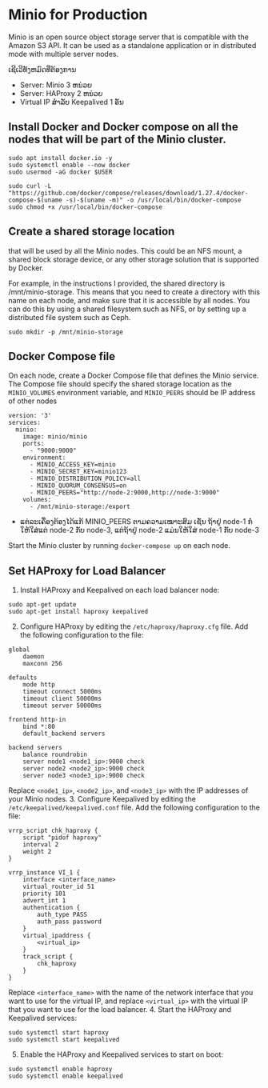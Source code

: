 # Minio for Production
Minio is an open source object storage server that is compatible with the Amazon S3 API. It can be used as a standalone application or in distributed mode with multiple server nodes.

ເຊີເວີທັງຫມົດທີ່ຕ້ອງການ
- Server: Minio 3 ຫນ່ວຍ
- Server: HAProxy 2 ຫນ່ວຍ
- Virtual IP ສຳລັບ Keepalived 1 ອັນ

## Install Docker and Docker compose on all the nodes that will be part of the Minio cluster.
```
sudo apt install docker.io -y
sudo systemctl enable --now docker
sudo usermod -aG docker $USER
```
```
sudo curl -L "https://github.com/docker/compose/releases/download/1.27.4/docker-compose-$(uname -s)-$(uname -m)" -o /usr/local/bin/docker-compose
sudo chmod +x /usr/local/bin/docker-compose
```

## Create a shared storage location 
that will be used by all the Minio nodes. This could be an NFS mount, a shared block storage device, or any other storage solution that is supported by Docker.

For example, in the instructions I provided, the shared directory is /mnt/minio-storage. This means that you need to create a directory with this name on each node, and make sure that it is accessible by all nodes. You can do this by using a shared filesystem such as NFS, or by setting up a distributed file system such as Ceph.
```
sudo mkdir -p /mnt/minio-storage
```
## Docker Compose file
On each node, create a Docker Compose file that defines the Minio service. The Compose file should specify the shared storage location as the `MINIO_VOLUMES` environment variable, and `MINIO_PEERS` should be IP address of other nodes
```
version: '3'
services:
  minio:
    image: minio/minio
    ports:
      - "9000:9000"
    environment:
      - MINIO_ACCESS_KEY=minio
      - MINIO_SECRET_KEY=minio123
      - MINIO_DISTRIBUTION_POLICY=all
      - MINIO_QUORUM_CONSENSUS=on
      - MINIO_PEERS="http://node-2:9000,http://node-3:9000"
    volumes:
      - /mnt/minio-storage:/export
```
- ແຕ່ລະເຄື່ອງຕ້ອງໄດ້ແກ້ MINIO_PEERS ຕາມຄວາມເໝາະສົມ ເຊັ່ນ ຖ້າຢູ່ node-1 ກໍ່ໃຫ້ໃສ່ແຕ່ node-2 ກັບ node-3, ແຕ່ຖ້າຢູ່ node-2 ແມ່ນໃຫ້ໃສ່ node-1 ກັບ node-3

Start the Minio cluster by running `docker-compose up` on each node.

## Set HAProxy for Load Balancer
1. Install HAProxy and Keepalived on each load balancer node:
```
sudo apt-get update
sudo apt-get install haproxy keepalived
```
2. Configure HAProxy by editing the `/etc/haproxy/haproxy.cfg` file. Add the following configuration to the file:
```
global
    daemon
    maxconn 256

defaults
    mode http
    timeout connect 5000ms
    timeout client 50000ms
    timeout server 50000ms

frontend http-in
    bind *:80
    default_backend servers

backend servers
    balance roundrobin
    server node1 <node1_ip>:9000 check
    server node2 <node2_ip>:9000 check
    server node3 <node3_ip>:9000 check
```
Replace `<node1_ip>`, `<node2_ip>`, and `<node3_ip>` with the IP addresses of your Minio nodes.
3. Configure Keepalived by editing the `/etc/keepalived/keepalived.conf` file. Add the following configuration to the file:
```
vrrp_script chk_haproxy {
    script "pidof haproxy"
    interval 2
    weight 2
}

vrrp_instance VI_1 {
    interface <interface_name>
    virtual_router_id 51
    priority 101
    advert_int 1
    authentication {
        auth_type PASS
        auth_pass password
    }
    virtual_ipaddress {
        <virtual_ip>
    }
    track_script {
        chk_haproxy
    }
}
```
Replace `<interface_name>` with the name of the network interface that you want to use for the virtual IP, and replace `<virtual_ip>` with the virtual IP that you want to use for the load balancer.
4. Start the HAProxy and Keepalived services:
```
sudo systemctl start haproxy
sudo systemctl start keepalived
```
5. Enable the HAProxy and Keepalived services to start on boot:
```
sudo systemctl enable haproxy
sudo systemctl enable keepalived
```
